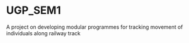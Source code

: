 # UGP_SEM1
A project on developing modular programmes for tracking movement of individuals along railway track 

